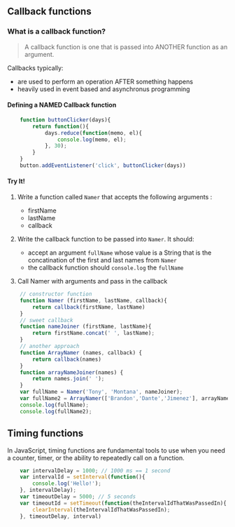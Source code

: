 ## Callback functions

### What is a callback function?
> A callback function is one that is passed into ANOTHER function as an argument.

Callbacks typically:
* are used to perform an operation AFTER something happens
* heavily used in event based and asynchronus programming

#### Defining a NAMED Callback function

```javascript
    function buttonClicker(days){
        return function(){
            days.reduce(function(memo, el){
                console.log(memo, el);
            }, 30);
        }
    }
    button.addEventListener('click', buttonClicker(days))
```

#### Try It!
1. Write a function called `Namer` that accepts the following arguments :
   * firstName
   * lastName
   * callback

2. Write the callback function to be passed into `Namer`. It should:
    * accept an argument `fullName` whose value is a String that is the concatination of the first and last names from `Namer`
    * the callback function should `console.log` the `fullName`

3. Call Namer with arguments and pass in the callback

```javascript
    // constructor function
    function Namer (firstName, lastName, callback){
        return callback(firstName, lastName)
    }
    // sweet callback
    function nameJoiner (firstName, lastName){
        return firstName.concat(' ', lastName);
    }
    // another approach
    function ArrayNamer (names, callback) {
        return callback(names)
    }
    function arrayNameJoiner(names) {
        return names.join(' ');
    }
    var fullName = Namer('Tony', 'Montana', nameJoiner);
    var fullName2 = ArrayNamer(['Brandon','Dante','Jimenez'], arrayNameJoiner);
    console.log(fullName);
    console.log(fullName2);
```

## Timing functions
In JavaScript, timing functions are fundamental tools to use when you need a counter, timer, or the ability to repeatedly call on a function.

``` javascript
    var intervalDelay = 1000; // 1000 ms == 1 second
    var intervalId = setInterval(function(){
        console.log('Hello!');
    }, intervalDelay);
    var timeoutDelay = 5000; // 5 seconds
    var timeoutId = setTimeout(function(theIntervalIdThatWasPassedIn){
        clearInterval(theIntervalIdThatWasPassedIn);
    }, timeoutDelay, interval)
```